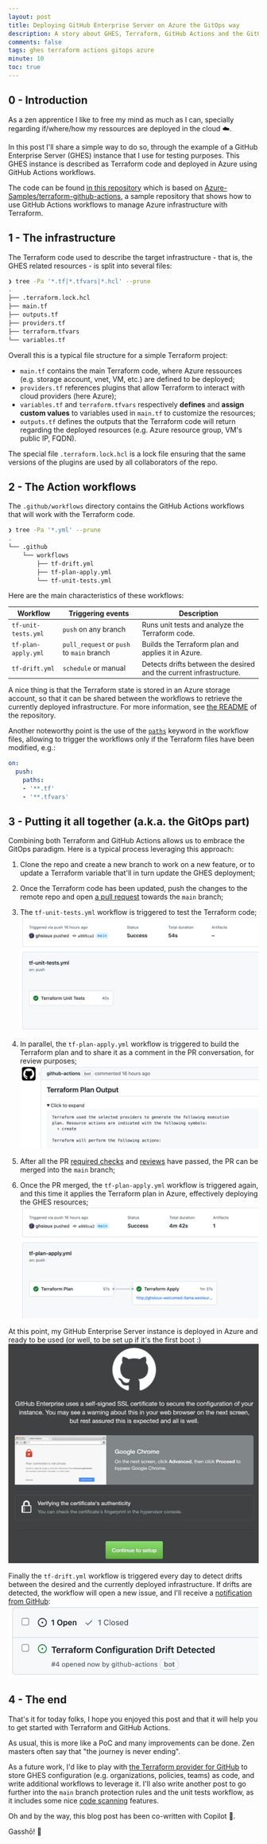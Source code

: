 ```yaml
---
layout: post
title: Deploying GitHub Enterprise Server on Azure the GitOps way
description: A story about GHES, Terraform, GitHub Actions and the GitOps' holy spirit
comments: false
tags: ghes terraform actions gitops azure
minute: 10
toc: true
---
```



## 0 - Introduction

As a zen apprentice I like to free my mind as much as I can, specially regarding if/where/how my ressources are deployed in the cloud ☁️.

In this post I'll share a simple way to do so, through the example of a GitHub Enterprise Server (GHES) instance that I use for testing purposes. This GHES instance is described as Terraform code and deployed in Azure using GitHub Actions workflows. 

The code can be found [in this repository](https://github.com/ghsioux-octodemo/deploy-ghes-azure-terraform/) which is based on [Azure-Samples/terraform-github-actions](https://github.com/Azure-Samples/terraform-github-actions/), a sample repository that shows how to use GitHub Actions workflows to manage Azure infrastructure with Terraform.

## 1 - The infrastructure
The Terraform code used to describe the target infrastructure - that is, the GHES related resources - is split into several files:

```zsh
❯ tree -Pa '*.tf|*.tfvars|*.hcl' --prune
.
├── .terraform.lock.hcl
├── main.tf
├── outputs.tf
├── providers.tf
├── terraform.tfvars
└── variables.tf
```
Overall this is a typical file structure for a simple Terraform project:
* `main.tf` contains the main Terraform code, where Azure ressources (e.g. storage account, vnet, VM, etc.) are defined to be deployed;
* `providers.tf` references plugins that allow Terraform to interact with cloud providers (here Azure);
* `variables.tf` and `terraform.tfvars` respectively **defines** and **assign custom values** to variables used in `main.tf` to customize the resources;
* `outputs.tf` defines the outputs that the Terraform code will return regarding the deployed resources (e.g. Azure resource group, VM's public IP, FQDN).

The special file `.terraform.lock.hcl` is a lock file ensuring that the same versions of the plugins are used by all collaborators of the repo.


## 2 - The Action workflows

The `.github/workflows` directory contains the GitHub Actions workflows that will work with the Terraform code.

```zsh
❯ tree -Pa '*.yml' --prune
.
└── .github
    └── workflows
        ├── tf-drift.yml
        ├── tf-plan-apply.yml
        └── tf-unit-tests.yml
```

Here are the main characteristics of these workflows:

| Workflow | Triggering events | Description |
|----------|-------|-------------|
| `tf-unit-tests.yml` | `push` on any branch | Runs unit tests and analyze the Terraform code. |
| `tf-plan-apply.yml` | `pull_request` or `push` to `main` branch| Builds the Terraform plan and applies it in Azure. |
| `tf-drift.yml` | `schedule` or manual | Detects drifts between the desired and the current infrastructure. |

A nice thing is that the Terraform state is stored in an Azure storage account, so that it can be shared between the workflows to retrieve the currently deployed infrastructure. For more information, see [the README](https://github.com/ghsioux-octodemo/deploy-ghes-azure-terraform/blob/main/README.md) of the repository.

Another noteworthy point is the use of the [`paths`](https://docs.github.com/en/actions/using-workflows/workflow-syntax-for-github-actions#onpushpull_requestpull_request_targetpathspaths-ignore) keyword in the workflow files, allowing to trigger the workflows only if the Terraform files have been modified, e.g.:

```yaml
on:
  push:
    paths:
    - '**.tf'
    - '**.tfvars' 
```

## 3 - Putting it all together (a.k.a. the GitOps part)

Combining both Terraform and GitHub Actions allows us to embrace the GitOps paradigm. Here is a typical process leveraging this approach:
1. Clone the repo and create a new branch to work on a new feature, or to update a Terraform variable that'll in turn update the GHES deployment;

2. Once the Terraform code has been updated, push the changes to the remote repo and open [a pull request](https://github.com/ghsioux-octodemo/deploy-ghes-azure-terraform/pull/2) towards the `main` branch;

3. The `tf-unit-tests.yml` workflow is triggered to test the Terraform code;
![the unit tests workflow](/assets/images/2023-01-03-ghes-azure-gitops/unit-tests.png "The unit tests workflow")

4. In parallel, the `tf-plan-apply.yml` workflow is triggered to build the Terraform plan and to share it as a comment in the PR conversation, for review purposes;
![the Terraform plan](/assets/images/2023-01-03-ghes-azure-gitops/terraform_plan.png "The Terraform plan")
5. After all the PR [required checks](https://docs.github.com/en/repositories/configuring-branches-and-merges-in-your-repository/defining-the-mergeability-of-pull-requests/about-protected-branches#require-status-checks-before-merging) and [reviews](https://docs.github.com/en/pull-requests/collaborating-with-pull-requests/reviewing-changes-in-pull-requests/approving-a-pull-request-with-required-reviews) have passed, the PR can be merged into the `main` branch;

6. Once the PR merged, the `tf-plan-apply.yml` workflow is triggered again, and this time it applies the Terraform plan in Azure, effectively deploying the GHES resources;
![the Terraform apply](/assets/images/2023-01-03-ghes-azure-gitops/tf-plan-apply-push.png "The Terraform apply")

At this point, my GitHub Enterprise Server instance is deployed in Azure and ready to be used (or well, to be set up if it's the first boot :)
![GHES first boot](/assets/images/2023-01-03-ghes-azure-gitops/ghes_first_boot.png "GHES first boot")

Finally the `tf-drift.yml` workflow is triggered every day to detect drifts between the desired and the currently deployed infrastructure. If drifts are detected, the workflow will open a new issue, and I'll receive a [notification from GitHub](https://docs.github.com/en/account-and-profile/managing-subscriptions-and-notifications-on-github/setting-up-notifications/configuring-notifications#about-custom-notifications):
![the drift issue](/assets/images/2023-01-03-ghes-azure-gitops/drift.png "The drift issue")

## 4 - The end
That's it for today folks, I hope you enjoyed this post and that it will help you to get started with Terraform and GitHub Actions.

As usual, this is more like a PoC and many improvements can be done. Zen masters often say that "the journey is never ending".

As a future work, I'd like to play with [the Terraform provider for GitHub](https://registry.terraform.io/providers/integrations/github/latest/docs) to store GHES configuration (e.g. organizations, policies, teams) as code, and write additional workflows to leverage it. I'll also write another post to go further into the `main` branch protection rules and the unit tests workflow, as it includes some nice [code scanning](https://docs.github.com/en/code-security/code-scanning/automatically-scanning-your-code-for-vulnerabilities-and-errors/about-code-scanning) features.

Oh and by the way, this blog post has been co-written with Copilot 🤖. 

Gasshō! 🙏
